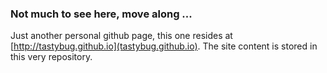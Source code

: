 ### Not much to see here, move along ...

Just another personal github page, this one resides at [http://tastybug.github.io](tastybug.github.io). The site content is stored in this very repository.
